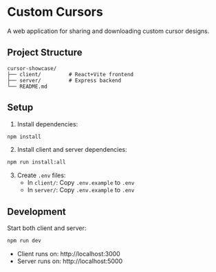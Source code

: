 # Custom Cursors

A web application for sharing and downloading custom cursor designs.

## Project Structure
```
cursor-showcase/
├── client/         # React+Vite frontend
├── server/         # Express backend
└── README.md
```

## Setup

1. Install dependencies:
```bash
npm install
```

2. Install client and server dependencies:
```bash
npm run install:all
```

3. Create `.env` files:
   - In `client/`: Copy `.env.example` to `.env`
   - In `server/`: Copy `.env.example` to `.env`

## Development

Start both client and server:
```bash
npm run dev
```

- Client runs on: http://localhost:3000
- Server runs on: http://localhost:5000